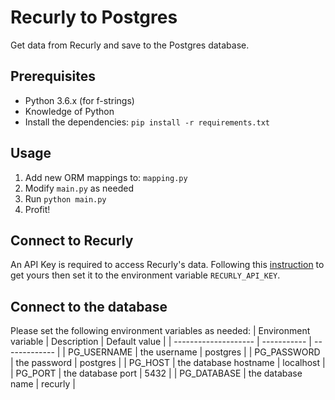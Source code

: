 # Recurly to Postgres
Get data from Recurly and save to the Postgres database.

## Prerequisites
* Python 3.6.x (for f-strings)
* Knowledge of Python
* Install the dependencies: `pip install -r requirements.txt`

## Usage
1. Add new ORM mappings to: `mapping.py`
2. Modify `main.py` as needed
3. Run `python main.py`
4. Profit!

## Connect to Recurly
An API Key is required to access Recurly's data. Following this [instruction](https://docs.recurly.com/docs/api-keys) to get yours then set it to the environment variable `RECURLY_API_KEY`.

## Connect to the database
Please set the following environment variables as needed:
| Environment variable | Description | Default value |
| -------------------- | ----------- | ------------- |
| PG_USERNAME  | the username | postgres |
| PG_PASSWORD  | the password | postgres |
| PG_HOST  | the database hostname | localhost |
| PG_PORT  | the database port | 5432 |
| PG_DATABASE  | the database name | recurly |
